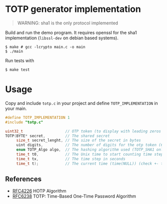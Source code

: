 # TOTP generator implementation

> WARNING: sha1 is the only protocol implemented

Build and run the demo program.
It requires openssl for the sha1 implementation (```libssl-dev``` on debian based systems).

```shell
$ make # gcc -lcrypto main.c -o main
$ ./main
```

Run tests with

```shell
$ make test
```

# Usage

Copy and include ```totp.c``` in your project and define ```TOTP_IMPLEMENTATION``` in your main.

```c
#define TOTP_IMPLEMENTATION 1
#include "totp.c"
```

```c
uint32_t                   // OTP token (to display with leading zeros to get the right ammount of digits)
TOTP(BYTE* secret,         // The shared secret
     size_t secret_lenght, // The size of the secret in bytes
     uint digits,          // The number of digits for the otp token (6, 7 or 8)
     enum TOTP_Algo algo,  // The hashing algorithm used (TOTP_SHA1 only)
     time_t t0,            // The Unix time to start counting time steps (default is 0)
     time_t tx,            // The time step in seconds
     time_t t);            // The current time (time(NULL)) (check +- tx on servers to account for time desync)
```

## References

* [RFC4226](https://www.ietf.org/rfc/rfc4226.txt) HOTP Algorithm
* [RFC6238](https://www.ietf.org/rfc/rfc6238.txt) TOTP: Time-Based One-Time Password Algorithm
